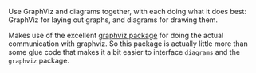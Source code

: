 Use GraphViz and diagrams together, with each doing what it does best:
GraphViz for laying out graphs, and diagrams for drawing them.

Makes use of the excellent
[graphviz package](http://hackage.haskell.org/package/graphviz) for
doing the actual communication with graphviz.  So this package is
actually little more than some glue code that makes it a bit easier to
interface `diagrams` and the `graphviz` package.
